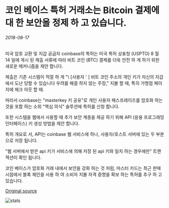# 코인 베이스 특허 거래소는 Bitcoin 결제에 대 한 보안을 정제 하 고 있습니다.

###### 2018-08-17

미국 암호 교환 및 지갑 공급자 coinbase의 특허는 미국 특허 상표청 (USPTO) 8 월 14 일에 게시 된 제출 서류에 따라 비트 코인 (BTC) 결제를 더욱 안전 하 게 하기 위한 새로운 메커니즘을 제안 합니다.

제출은 기존 시스템이 적절 하 게 "\ [사용자 ' \] 비트 코인 주소의 개인 키가 자신의 지갑에서 도난 당할 수 있습니다 우려를 해결 하지 않는 주장," 지불 할 때, 특히 가맹점 페이지에 체크 아웃 할 때.

따라서 coinbase는 "masterkey 키 공유"로 개인 사용자 패스프레이즈를 암호화 하는 것을 포함 하는 소위 "핵심 의식" 솔루션에 특허를 신청 합니다.

또한 시스템을 웹에서 사용할 때 추가 보안 계층을 제공 하기 위해 API (응용 프로그래밍 인터페이스) 키 생성 방법을 제안 합니다.

특허 개요로 서, API는 coinbase 웹 서비스에 하나, 사용자/호스트 서버에 있는 두 부분으로 저장 됩니다.

"웹 서버에서 받은 api 키가 서비스에 의해 저장 된 api 키와 일치 하는 경우에만" 트랜잭션이 확인 됩니다.

코인 베이스가 암호화 거래 내에서 보안을 강화 하는 것 처럼, 마스터 카드는 최근 판매 시점에서 블록 체인을 사용 하 여 소비자 지불 자격 증명을 확보 하는 특허를 추구 하 고 있습니다.

[Original source](https://cointelegraph.com/news/coinbase-patent-shows-exchange-is-refining-security-for-bitcoin-payments)

![stats](https://c.statcounter.com/11760860/0/a89fa40b/1/ "stats")